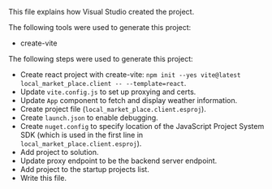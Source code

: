 This file explains how Visual Studio created the project.

The following tools were used to generate this project:
- create-vite

The following steps were used to generate this project:
- Create react project with create-vite: `npm init --yes vite@latest local_market_place.client -- --template=react`.
- Update `vite.config.js` to set up proxying and certs.
- Update `App` component to fetch and display weather information.
- Create project file (`local_market_place.client.esproj`).
- Create `launch.json` to enable debugging.
- Create `nuget.config` to specify location of the JavaScript Project System SDK (which is used in the first line in `local_market_place.client.esproj`).
- Add project to solution.
- Update proxy endpoint to be the backend server endpoint.
- Add project to the startup projects list.
- Write this file.
